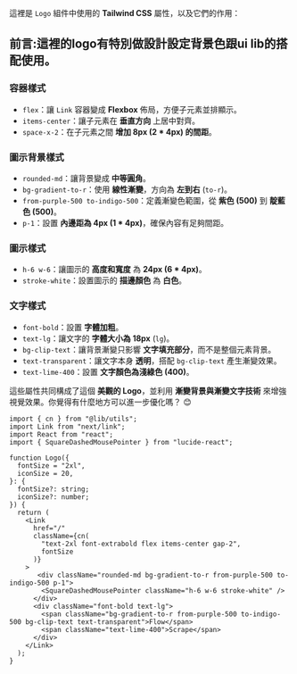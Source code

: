 這裡是 `Logo` 組件中使用的 **Tailwind CSS** 屬性，以及它們的作用：

## 前言:這裡的logo有特別做設計設定背景色跟ui lib的搭配使用。

### **容器樣式**
- `flex`：讓 `Link` 容器變成 **Flexbox** 佈局，方便子元素並排顯示。
- `items-center`：讓子元素在 **垂直方向** 上居中對齊。
- `space-x-2`：在子元素之間 **增加 8px (2 * 4px) 的間距**。

### **圖示背景樣式**
- `rounded-md`：讓背景變成 **中等圓角**。
- `bg-gradient-to-r`：使用 **線性漸變**，方向為 **左到右** (`to-r`)。
- `from-purple-500 to-indigo-500`：定義漸變色範圍，從 **紫色 (500)** 到 **靛藍色 (500)**。
- `p-1`：設置 **內邊距為 4px (1 * 4px)**，確保內容有足夠間距。

### **圖示樣式**
- `h-6 w-6`：讓圖示的 **高度和寬度** 為 **24px (6 * 4px)**。
- `stroke-white`：設置圖示的 **描邊顏色** 為 **白色**。

### **文字樣式**
- `font-bold`：設置 **字體加粗**。
- `text-lg`：讓文字的 **字體大小為 18px** (`lg`)。
- `bg-clip-text`：讓背景漸變只影響 **文字填充部分**，而不是整個元素背景。
- `text-transparent`：讓文字本身 **透明**，搭配 `bg-clip-text` 產生漸變效果。
- `text-lime-400`：設置 **文字顏色為淺綠色 (400)**。

這些屬性共同構成了這個 **美觀的 Logo**，並利用 **漸變背景與漸變文字技術** 來增強視覺效果。你覺得有什麼地方可以進一步優化嗎？ 😊

```
import { cn } from "@lib/utils";
import Link from "next/link";
import React from "react";
import { SquareDashedMousePointer } from "lucide-react";

function Logo({
  fontSize = "2xl",
  iconSize = 20,
}: {
  fontSize?: string;
  iconSize?: number;
}) {
  return (
    <Link
      href="/"
      className={cn(
        "text-2xl font-extrabold flex items-center gap-2",
        fontSize
      )}
    >
       <div className="rounded-md bg-gradient-to-r from-purple-500 to-indigo-500 p-1">
        <SquareDashedMousePointer className="h-6 w-6 stroke-white" />
      </div>
      <div className="font-bold text-lg">
        <span className="bg-gradient-to-r from-purple-500 to-indigo-500 bg-clip-text text-transparent">Flow</span>
        <span className="text-lime-400">Scrape</span>
      </div>
    </Link>
  );
}
```
